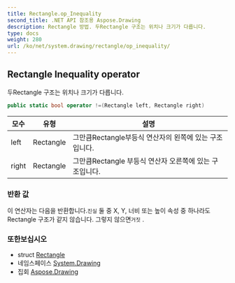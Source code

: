 ```yaml
---
title: Rectangle.op_Inequality
second_title: .NET API 참조용 Aspose.Drawing
description: Rectangle 방법. 두Rectangle 구조는 위치나 크기가 다릅니다.
type: docs
weight: 280
url: /ko/net/system.drawing/rectangle/op_inequality/
---
```

## Rectangle Inequality operator

두Rectangle 구조는 위치나 크기가 다릅니다.

```csharp
public static bool operator !=(Rectangle left, Rectangle right)
```

| 모수 | 유형 | 설명 |
| --- | --- | --- |
| left | Rectangle | 그만큼Rectangle부등식 연산자의 왼쪽에 있는 구조입니다. |
| right | Rectangle | 그만큼Rectangle 부등식 연산자 오른쪽에 있는 구조입니다. |

### 반환 값

이 연산자는 다음을 반환합니다.`진실` 둘 중 X, Y, 너비 또는 높이 속성 중 하나라도Rectangle 구조가 같지 않습니다. 그렇지 않으면`거짓` .

### 또한보십시오

* struct [Rectangle](../)
* 네임스페이스 [System.Drawing](../../rectangle/)
* 집회 [Aspose.Drawing](../../../)


